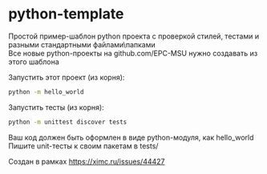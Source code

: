 # python-template

Простой пример-шаблон python проекта с проверкой стилей, тестами и разными стандартными файлами\папками  
Все новые python-проекты на github.com/EPC-MSU нужно создавать из этого шаблона

Запустить этот проект (из корня):
```bash
python -m hello_world
```
Запустить тесты (из корня):
```bash
python -m unittest discover tests
```

Ваш код должен быть оформлен в виде python-модуля, как hello_world
Пишите unit-тесты к своим пакетам в tests/

Создан в рамках https://ximc.ru/issues/44427
